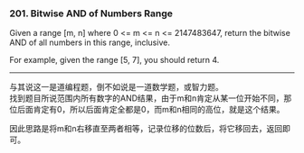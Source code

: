 ### 201. Bitwise AND of Numbers Range

Given a range [m, n] where 0 <= m <= n <= 2147483647, return the bitwise AND of all numbers in this range, inclusive.

For example, given the range [5, 7], you should return 4.

* * *

与其说这一是道编程题，倒不如说是一道数学题，或智力题。   
找到题目所说范围内所有数字的AND结果，由于m和n肯定从某一位开始不同，那位后面肯定有0，所以后面肯定全都是0，而m和n相同的高位，就是这个结果。   

因此思路是将m和n右移直至两者相等，记录位移的位数后，将它移回去，返回即可。   


